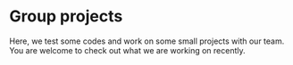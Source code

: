 # Group projects
Here, we test some codes and work on some small projects with our team. You are welcome to check out what we are working on recently. 
